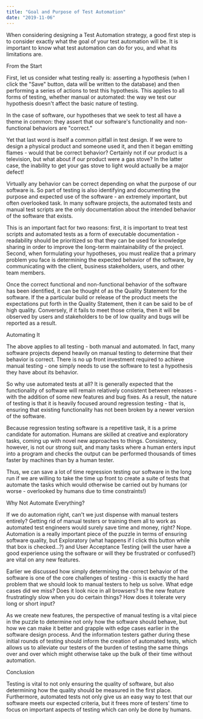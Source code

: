```yaml
---
title: "Goal and Purpose of Test Automation"
date: "2019-11-06"
---
```


When considering designing a Test Automation strategy, a good first step is to consider exactly what the goal of your test automation will be. It is important to know what test automation can do for you, and what its limitations are.

From the Start

First, let us consider what testing really is: asserting a hypothesis (when I click the "Save" button, data will be written to the database) and then performing a series of actions to test this hypothesis. This applies to all forms of testing, whether manual or automated: the way we test our hypothesis doesn't affect the basic nature of testing.

In the case of software, our hypotheses that we seek to test all have a theme in common: they assert that our software's functionality and non-functional behaviors are "correct."

Yet that last word is itself a common pitfall in test design. If we were to design a physical product and someone used it, and then it began emitting flames - would that be correct behavior? Certainly not if our product is a television, but what about if our product were a gas stove? In the latter case, the inability to get your gas stove to light would actually be a major defect!

Virtually any behavior can be correct depending on what the purpose of our software is. So part of testing is also identifying and documenting the purpose and expected use of the software - an extremely important, but often overlooked task. In many software projects, the automated tests and manual test scripts are the only documentation about the intended behavior of the software that exists.

This is an important fact for two reasons: first, it is important to treat test scripts and automated tests as a form of executable documentation - readability should be prioritized so that they can be used for knowledge sharing in order to improve the long-term maintainability of the project. Second, when formulating your hypotheses, you must realize that a primary problem you face is determining the expected behavior of the software, by communicating with the client, business stakeholders, users, and other team members.

Once the correct functional and non-functional behavior of the software has been identified, it can be thought of as the Quality Statement for the software. If the a particular build or release of the product meets the expectations put forth in the Quality Statement, then it can be said to be of high quality. Conversely, if it fails to meet those criteria, then it will be observed by users and stakeholders to be of low quality and bugs will be reported as a result.

Automating It

The above applies to all testing - both manual and automated. In fact, many software projects depend heavily on manual testing to determine that their behavior is correct. There is no up front investment required to achieve manual testing - one simply needs to use the software to test a hypothesis they have about its behavior.

So why use automated tests at all? It is generally expected that the functionality of software will remain relatively consistent between releases - with the addition of some new features and bug fixes. As a result, the nature of testing is that it is heavily focused around regression testing - that is, ensuring that existing functionality has not been broken by a newer version of the software.

Because regression testing software is a repetitive task, it is a prime candidate for automation. Humans are skilled at creative and exploratory tasks, coming up with novel new approaches to things. Consistency, however, is not our strong suit, and many tasks where a human enters input into a program and checks the output can be performed thousands of times faster by machines than by a human tester.

Thus, we can save a lot of time regression testing our software in the long run if we are willing to take the time up front to create a suite of tests that automate the tasks which would otherwise be carried out by humans (or worse - overlooked by humans due to time constraints!)

Why Not Automate Everything?

If we do automation right, can't we just dispense with manual testers entirely? Getting rid of manual testers or training them all to work as automated test engineers would surely save time and money, right? Nope. Automation is a really important piece of the puzzle in terms of ensuring software quality, but Exploratory (what happens if I click this button while that box is checked...?) and User Acceptance Testing (will the user have a good experience using the software or will they be frustrated or confused?) are vital on any new features.

Earlier we discussed how simply determining the correct behavior of the software is one of the core challenges of testing - this is exactly the hard problem that we should look to manual testers to help us solve. What edge cases did we miss? Does it look nice in all browsers? Is the new feature frustratingly slow when you do certain things? How does it tolerate very long or short input?

As we create new features, the perspective of manual testing is a vital piece in the puzzle to determine not only how the software should behave, but how we can make it better and grapple with edge cases earlier in the software design process. And the information testers gather during these initial rounds of testing should inform the creation of automated tests, which allows us to alleviate our testers of the burden of testing the same things over and over which might otherwise take up the bulk of their time without automation.

Conclusion

Testing is vital to not only ensuring the quality of software, but also determining how the quality should be measured in the first place. Furthermore, automated tests not only give us an easy way to test that our software meets our expected criteria, but it frees more of testers' time to focus on important aspects of testing which can only be done by humans.
